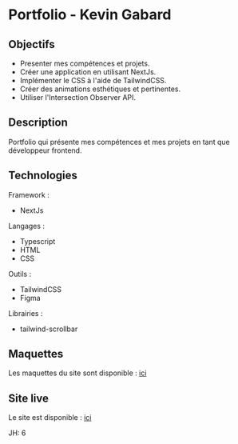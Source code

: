 # Portfolio - Kevin Gabard

## Objectifs
- Presenter mes compétences et projets.
- Créer une application en utilisant NextJs.
- Implémenter le CSS à l'aide de TailwindCSS.
- Créer des animations esthétiques et pertinentes.
- Utiliser l'Intersection Observer API.

## Description
Portfolio qui présente mes compétences et mes projets en tant que développeur frontend. 

## Technologies
Framework :
- NextJs

Langages :
- Typescript
- HTML
- CSS

Outils :
- TailwindCSS
- Figma

Librairies :
- tailwind-scrollbar

## Maquettes
Les maquettes du site sont disponible : [ici](https://www.figma.com/file/NTEG2LLhulsRbiKDhUxnzT/Portfolio?node-id=0%3A1&t=PtSKrrPH57UWKpB8-1)

## Site live
Le site est disponible : [ici](https://www.kevin-gabard.fr)

JH: 6